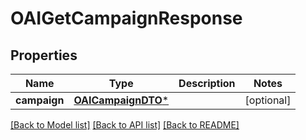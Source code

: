 # OAIGetCampaignResponse

## Properties
Name | Type | Description | Notes
------------ | ------------- | ------------- | -------------
**campaign** | [**OAICampaignDTO***](OAICampaignDTO.md) |  | [optional] 

[[Back to Model list]](../README.md#documentation-for-models) [[Back to API list]](../README.md#documentation-for-api-endpoints) [[Back to README]](../README.md)


